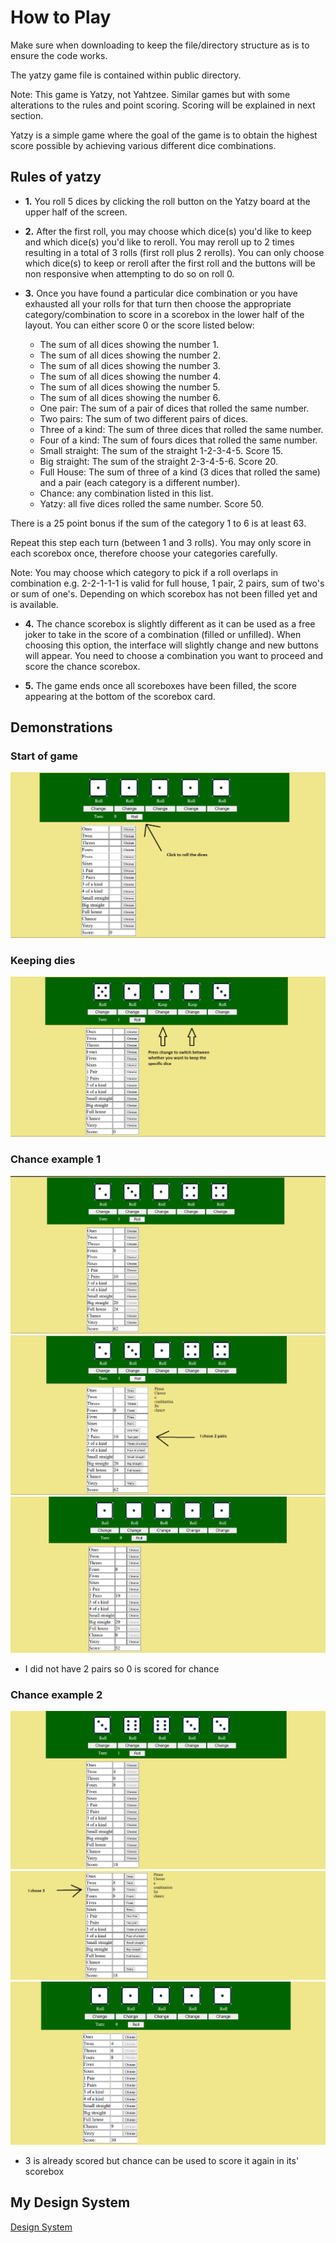 # How to Play
Make sure when downloading to keep the file/directory structure as is to ensure the code works.

The yatzy game file is contained within public directory.

Note: This game is Yatzy, not Yahtzee. Similar games but with some alterations to the rules and point scoring. Scoring will be explained in next section.

Yatzy is a simple game where the goal of the game is to obtain the highest score possible by achieving various different dice combinations.

## Rules of yatzy
- **1.** You roll 5 dices by clicking the roll button on the Yatzy board at the upper half of the screen.
- **2.** After the first roll, you may choose which dice(s) you'd like to keep and which dice(s) you'd like to reroll. You may reroll up to 2 times resulting in a total of 3 rolls (first roll plus 2 rerolls). You can only choose which dice(s) to keep or reroll after the first roll and the buttons will be non responsive when attempting to do so on roll 0.
- **3.** Once you have found a particular dice combination or you have exhausted all your rolls for that turn then choose the appropriate category/combination to score in a scorebox in the lower half of the layout. You can either score 0 or the score listed below:

	- The sum of all dices showing the number 1.
	- The sum of all dices showing the number 2.
	- The sum of all dices showing the number 3.
	- The sum of all dices showing the number 4.
	- The sum of all dices showing the number 5.
	- The sum of all dices showing the number 6.
	- One pair: The sum of a pair of dices that rolled the same number.
	- Two pairs: The sum of two different pairs of dices.
	- Three of a kind: The sum of three dices that rolled the same number.
	- Four of a kind: The sum of fours dices that rolled the same number.
	- Small straight: The sum of the straight 1-2-3-4-5. Score 15.
	- Big straight: The sum of the straight 2-3-4-5-6. Score 20.
	- Full House: The sum of three of a kind (3 dices that rolled the same) 	and a pair (each category is a different number).
	- Chance: any combination listed in this list.
	- Yatzy: all five dices rolled the same number. Score 50.

There is a 25 point bonus if the sum of the category 1 to 6 is at least 63.

Repeat this step each turn (between 1 and 3 rolls). You may only score in each scorebox once, therefore choose your categories carefully.

Note: You may choose which category to pick if a roll overlaps in combination e.g. 2-2-1-1-1 is valid for full house, 1 pair, 2 pairs, sum of two's or sum of one's. Depending on which scorebox has not been filled yet and is available.

- **4.** The chance scorebox is slightly different as it can be used as a free joker to take in the score of a combination (filled or unfilled). When choosing this option, the interface will slightly change and new buttons will appear. You need to choose a combination you want to proceed and score the chance scorebox.

- **5.** The game ends once all scoreboxes have been filled, the score appearing at the bottom of the scorebox card.

## Demonstrations

### Start of game
![Beginning](/docs/design_system/start.png)

### Keeping dies
![Change](/docs/design_system/changekeep.png)

### Chance example 1
![Chance](/docs/design_system/chance1_1.png)
![](/docs/design_system/chance1_2.png)
![](/docs/design_system/chance1_3.png)
- I did not have 2 pairs so 0 is scored for chance

### Chance example 2
![Chance](/docs/design_system/chance2_1.png)
![](/docs/design_system/chance2_2.png)
![](/docs/design_system/chance2_3.png)
- 3 is already scored but chance can be used to score it again in its' scorebox

## My Design System
[Design System](/docs/design_system.md)